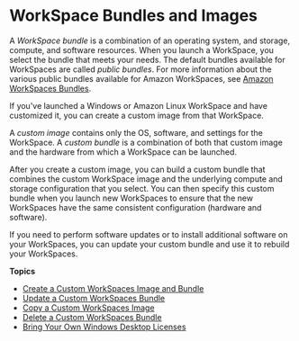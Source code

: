 # WorkSpace Bundles and Images<a name="amazon-workspaces-bundles"></a>

A *WorkSpace bundle* is a combination of an operating system, and storage, compute, and software resources\. When you launch a WorkSpace, you select the bundle that meets your needs\. The default bundles available for WorkSpaces are called *public bundles*\. For more information about the various public bundles available for Amazon WorkSpaces, see [Amazon WorkSpaces Bundles](https://aws.amazon.com/workspaces/details/#Amazon_WorkSpaces_Bundles)\.

If you've launched a Windows or Amazon Linux WorkSpace and have customized it, you can create a custom image from that WorkSpace\. 

A *custom image* contains only the OS, software, and settings for the WorkSpace\. A *custom bundle* is a combination of both that custom image and the hardware from which a WorkSpace can be launched\.

After you create a custom image, you can build a custom bundle that combines the custom WorkSpace image and the underlying compute and storage configuration that you select\. You can then specify this custom bundle when you launch new WorkSpaces to ensure that the new WorkSpaces have the same consistent configuration \(hardware and software\)\. 

If you need to perform software updates or to install additional software on your WorkSpaces, you can update your custom bundle and use it to rebuild your WorkSpaces\.

**Topics**
+ [Create a Custom WorkSpaces Image and Bundle](create-custom-bundle.md)
+ [Update a Custom WorkSpaces Bundle](update-custom-bundle.md)
+ [Copy a Custom WorkSpaces Image](copy-custom-image.md)
+ [Delete a Custom WorkSpaces Bundle](delete_bundle.md)
+ [Bring Your Own Windows Desktop Licenses](byol-windows-images.md)